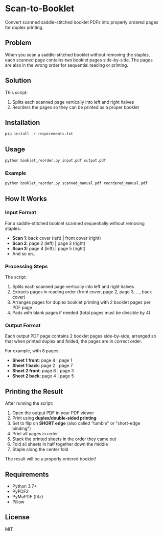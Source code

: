 # Scan-to-Booklet

Convert scanned saddle-stitched booklet PDFs into properly ordered pages for duplex printing.

## Problem

When you scan a saddle-stitched booklet without removing the staples, each scanned page contains two booklet pages side-by-side. The pages are also in the wrong order for sequential reading or printing.

## Solution

This script:
1. Splits each scanned page vertically into left and right halves
2. Reorders the pages so they can be printed as a proper booklet

## Installation

```bash
pip install -r requirements.txt
```

## Usage

```bash
python booklet_reorder.py input.pdf output.pdf
```

### Example

```bash
python booklet_reorder.py scanned_manual.pdf reordered_manual.pdf
```

## How It Works

### Input Format
For a saddle-stitched booklet scanned sequentially without removing staples:
- **Scan 1**: back cover (left) | front cover (right)
- **Scan 2**: page 2 (left) | page 3 (right)
- **Scan 3**: page 4 (left) | page 5 (right)
- And so on...

### Processing Steps
The script:
1. Splits each scanned page vertically into left and right halves
2. Extracts pages in reading order (front cover, page 2, page 3, ..., back cover)
3. Arranges pages for duplex booklet printing with 2 booklet pages per PDF page
4. Pads with blank pages if needed (total pages must be divisible by 4)

### Output Format
Each output PDF page contains 2 booklet pages side-by-side, arranged so that when printed duplex and folded, the pages are in correct order.

For example, with 8 pages:
- **Sheet 1 front**: page 8 | page 1
- **Sheet 1 back**: page 2 | page 7
- **Sheet 2 front**: page 6 | page 3
- **Sheet 2 back**: page 4 | page 5

## Printing the Result

After running the script:
1. Open the output PDF in your PDF viewer
2. Print using **duplex/double-sided printing**
3. Set to flip on **SHORT edge** (also called "tumble" or "short-edge binding")
4. Print all pages in order
5. Stack the printed sheets in the order they came out
6. Fold all sheets in half together down the middle
7. Staple along the center fold

The result will be a properly ordered booklet!

## Requirements

- Python 3.7+
- PyPDF2
- PyMuPDF (fitz)
- Pillow

## License

MIT
